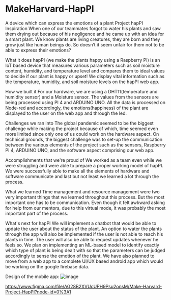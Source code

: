 # MakeHarvard-HapPI
A device which can express the emotions of a plant
Project hapPI
Inspiration
When one of our teammates forgot to water his plants and saw them drying out because of his negligence and he came up with an idea for a smart plant. We know plants are living creatures, they are born and they grow just like human beings do. So doesn’t it seem unfair for them not to be able to express their emotions?

What it does
hapPI (we make the plants happy using a Raspberry PI) is an IoT based device that measures various parameters such as soil moisture content, humidity, and temperature level and compares them to ideal values to decide if our plant is happy or upset! We display vital information such as the temperature, humidity, and soil moisture levels on the hapPI web app.

How we built it
For our hardware, we are using a DHT11(temperature and humidity sensor) and a Moisture sensor. The values from the sensors are being processed using PI 4 and ARDUINO UNO. All the data is processed on Node-red and accordingly, the emotions(happiness) of the plant are displayed to the user on the web app and through the led.

Challenges we ran into
The global pandemic seemed to be the biggest challenge while making the project because of which, time seemed even more limited since only one of us could work on the hardware aspect. On technical grounds, the biggest challenge was to set-up the communication between the various elements of the project such as the sensors, Raspberry PI 4, ARDUINO UNO, and the software aspect comprising our web app.

Accomplishments that we're proud of
We worked as a team even while we were struggling and were able to prepare a proper working model of hapPI. We were successfully able to make all the elements of hardware and software communicate and last but not least we learned a lot through the process.

What we learned
Time management and resource management were two very important things that we learned throughout this process. But the most important one has to be communication. Even though it felt awkward asking for help from our mentors, due to this virtual mode, it was probably the most important part of the process.

What's next for hapPI
We will implement a chatbot that would be able to update the user about the status of the plant. An option to water the plants through the app will also be implemented if the user is not able to reach his plants in time. The user will also be able to request updates whenever he feels so. We plan on implementing an ML-based model to identify exactly which type of plant is being dealt with so that the parameters can be judged accordingly to sense the emotion of the plant. We have also planned to move from a web app to a complete UI/UX based android app which would be working on the google firebase data.

Design of the mobile app:
![image](https://user-images.githubusercontent.com/55589910/152401016-aa04b5e4-0e85-426e-9d26-21b619aa426a.png)

https://www.figma.com/file/AG28B2XVUcUPH9Psu2onsM/Make-Harvard-Project-HapPI?node-id=0%3A1

